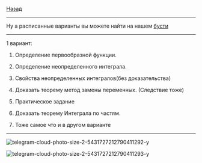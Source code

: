 [Назад](../mathan.md)
***
Ну а расписанные варианты вы можете найти на нашем [бусти](https://boosty.to/starsresearch)
***
1 вариант:

1. Определение первообразной функции.

2. Определение неопределенного интеграла.

3. Свойства неопределенных интегралов(без доказательства)

4. Доказать теорему метод замены переменных. (Следствие тоже)

5. Практическое задание

6. Доказать теорему Интеграла по частям.

7. Тоже самое что и в другом варианте
***
![telegram-cloud-photo-size-2-5431727212790411292-y](https://github.com/user-attachments/assets/2732c1cf-bd85-465b-a1e8-eec8713bdde1)

![telegram-cloud-photo-size-2-5431727212790411293-y](https://github.com/user-attachments/assets/e61e731d-5d0d-4fdb-ad19-e5ffc5590679)
